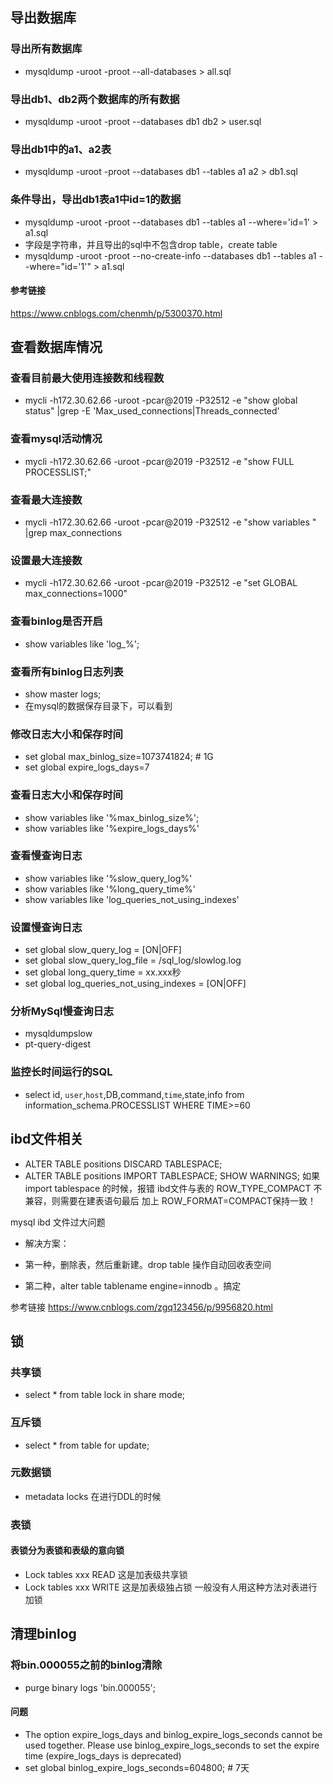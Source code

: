 ## 导出数据库

### 导出所有数据库
* mysqldump -uroot -proot --all-databases > all.sql

### 导出db1、db2两个数据库的所有数据
* mysqldump -uroot -proot --databases db1 db2 > user.sql

### 导出db1中的a1、a2表
* mysqldump -uroot -proot --databases db1 --tables a1 a2 > db1.sql

### 条件导出，导出db1表a1中id=1的数据
* mysqldump -uroot -proot --databases db1 --tables a1 --where='id=1' > a1.sql
* 字段是字符串，并且导出的sql中不包含drop table，create table
* mysqldump -uroot -proot --no-create-info --databases db1 --tables a1 --where="id='1'" > a1.sql

#### 参考链接
https://www.cnblogs.com/chenmh/p/5300370.html

## 查看数据库情况

### 查看目前最大使用连接数和线程数
* mycli -h172.30.62.66 -uroot -pcar@2019 -P32512 -e "show global status" |grep -E 'Max_used_connections|Threads_connected'

### 查看mysql活动情况
* mycli -h172.30.62.66 -uroot -pcar@2019 -P32512 -e "show FULL PROCESSLIST;"

### 查看最大连接数
* mycli -h172.30.62.66 -uroot -pcar@2019 -P32512 -e "show variables " |grep max_connections 

### 设置最大连接数
* mycli -h172.30.62.66 -uroot -pcar@2019 -P32512 -e "set GLOBAL max_connections=1000"

### 查看binlog是否开启
* show variables like 'log_%';

### 查看所有binlog日志列表
* show master logs; 
* 在mysql的数据保存目录下，可以看到

### 修改日志大小和保存时间
* set global max_binlog_size=1073741824; # 1G
* set global expire_logs_days=7

### 查看日志大小和保存时间
* show variables like '%max_binlog_size%';
* show variables like '%expire_logs_days%'

### 查看慢查询日志
* show variables like '%slow_query_log%'
* show variables like '%long_query_time%'
* show variables like 'log_queries_not_using_indexes'

### 设置慢查询日志
* set global slow_query_log = [ON|OFF]
* set global slow_query_log_file = /sql_log/slowlog.log
* set global long_query_time = xx.xxx秒
* set global log_queries_not_using_indexes = [ON|OFF]

### 分析MySql慢查询日志
* mysqldumpslow
* pt-query-digest

### 监控长时间运行的SQL
* select id, `user`,`host`,DB,command,`time`,state,info from information_schema.PROCESSLIST WHERE TIME>=60

## ibd文件相关
* ALTER TABLE positions DISCARD TABLESPACE; 
* ALTER TABLE positions IMPORT TABLESPACE; SHOW WARNINGS;
如果import tablespace 的时候，报错 ibd文件与表的 ROW_TYPE_COMPACT 不兼容，则需要在建表语句最后 加上 ROW_FORMAT=COMPACT保持一致！

mysql ibd 文件过大问题
* 解决方案：

* 第一种，删除表，然后重新建。drop table 操作自动回收表空间

* 第二种，alter table tablename engine=innodb 。搞定

参考链接
https://www.cnblogs.com/zgq123456/p/9956820.html



## 锁
### 共享锁
* select * from table lock in share mode;

### 互斥锁
* select * from table for update;

### 元数据锁
* metadata locks 在进行DDL的时候

### 表锁
#### 表锁分为表锁和表级的意向锁
* Lock tables xxx READ 这是加表级共享锁
* Lock tables xxx WRITE 这是加表级独占锁
一般没有人用这种方法对表进行加锁

## 清理binlog
### 将bin.000055之前的binlog清除
* purge binary logs 'bin.000055';

#### 问题
* The option expire_logs_days and binlog_expire_logs_seconds cannot be used together. Please use binlog_expire_logs_seconds to set the expire time (expire_logs_days is deprecated)
* set global binlog_expire_logs_seconds=604800; # 7天